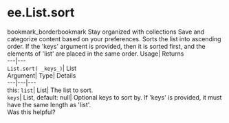  
#  ee.List.sort 
bookmark_borderbookmark Stay organized with collections  Save and categorize content based on your preferences.
Sorts the list into ascending order. If the 'keys' argument is provided, then it is sorted first, and the elements of 'list' are placed in the same order. 
Usage| Returns  
---|---  
`List.sort( _keys_)`| List  
Argument| Type| Details  
---|---|---  
this: `list`| List| The list to sort.  
`keys`| List, default: null| Optional keys to sort by. If 'keys' is provided, it must have the same length as 'list'.  
Was this helpful?
